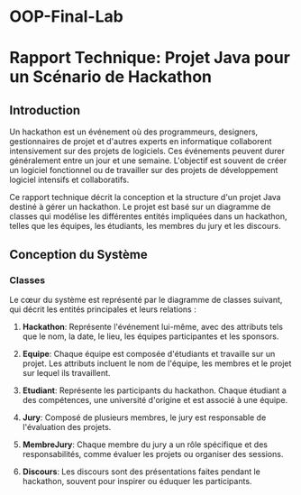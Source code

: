 # OOP-Final-Lab
# Rapport Technique: Projet Java pour un Scénario de Hackathon

## Introduction

Un hackathon est un événement où des programmeurs, designers, gestionnaires de projet et d'autres experts en informatique collaborent intensivement sur des projets de logiciels. Ces événements peuvent durer généralement entre un jour et une semaine. L'objectif est souvent de créer un logiciel fonctionnel ou de travailler sur des projets de développement logiciel intensifs et collaboratifs.

Ce rapport technique décrit la conception et la structure d'un projet Java destiné à gérer un hackathon. Le projet est basé sur un diagramme de classes qui modélise les différentes entités impliquées dans un hackathon, telles que les équipes, les étudiants, les membres du jury et les discours.

## Conception du Système

### Classes

Le cœur du système est représenté par le diagramme de classes suivant, qui décrit les entités principales et leurs relations :

1. **Hackathon**: Représente l'événement lui-même, avec des attributs tels que le nom, la date, le lieu, les équipes participantes et les sponsors.

2. **Equipe**: Chaque équipe est composée d'étudiants et travaille sur un projet. Les attributs incluent le nom de l'équipe, les membres et le projet sur lequel ils travaillent.

3. **Etudiant**: Représente les participants du hackathon. Chaque étudiant a des compétences, une université d'origine et est associé à une équipe.

4. **Jury**: Composé de plusieurs membres, le jury est responsable de l'évaluation des projets.

5. **MembreJury**: Chaque membre du jury a un rôle spécifique et des responsabilités, comme évaluer les projets ou organiser des sessions.

6. **Discours**: Les discours sont des présentations faites pendant le hackathon, souvent pour inspirer ou éduquer les participants.

